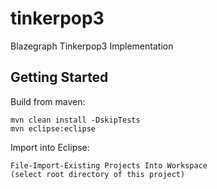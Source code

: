# tinkerpop3
Blazegraph Tinkerpop3 Implementation

## Getting Started

Build from maven:

    mvn clean install -DskipTests
    mvn eclipse:eclipse

Import into Eclipse:

    File-Import-Existing Projects Into Workspace
    (select root directory of this project)    
